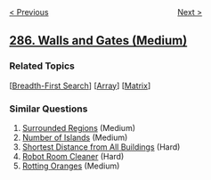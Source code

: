 <!--|This file generated by command(leetcode description); DO NOT EDIT.    |-->
<!--+----------------------------------------------------------------------+-->
<!--|@author    openset <openset.wang@gmail.com>                           |-->
<!--|@link      https://github.com/openset                                 |-->
<!--|@home      https://github.com/openset/leetcode                        |-->
<!--+----------------------------------------------------------------------+-->

[< Previous](../inorder-successor-in-bst "Inorder Successor in BST")
　　　　　　　　　　　　　　　　
[Next >](../find-the-duplicate-number "Find the Duplicate Number")

## [286. Walls and Gates (Medium)](https://leetcode.com/problems/walls-and-gates "墙与门")



### Related Topics
  [[Breadth-First Search](../../tag/breadth-first-search/README.md)]
  [[Array](../../tag/array/README.md)]
  [[Matrix](../../tag/matrix/README.md)]

### Similar Questions
  1. [Surrounded Regions](../surrounded-regions) (Medium)
  1. [Number of Islands](../number-of-islands) (Medium)
  1. [Shortest Distance from All Buildings](../shortest-distance-from-all-buildings) (Hard)
  1. [Robot Room Cleaner](../robot-room-cleaner) (Hard)
  1. [Rotting Oranges](../rotting-oranges) (Medium)
